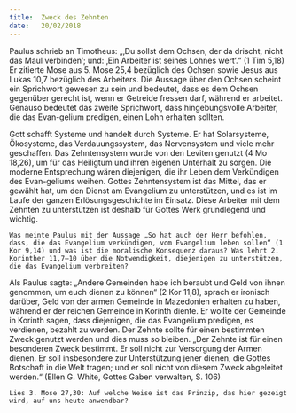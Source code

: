 ```yaml
---
title:  Zweck des Zehnten
date:   20/02/2018
---
```


Paulus schrieb an Timotheus: „‚Du sollst dem Ochsen, der da drischt, nicht das Maul verbinden‘; und: ‚Ein Arbeiter ist seines Lohnes wert‘.“ (1 Tim 5,18) Er zitierte Mose aus 5. Mose 25,4 bezüglich des Ochsen sowie Jesus aus Lukas 10,7 bezüglich des Arbeiters. Die Aussage über den Ochsen scheint ein Sprichwort gewesen zu sein und bedeutet, dass es dem Ochsen gegenüber gerecht ist, wenn er Getreide fressen darf, während er arbeitet. Genauso bedeutet das zweite Sprichwort, dass hingebungsvolle Arbeiter, die das Evan-gelium predigen, einen Lohn erhalten sollten. 

Gott schafft Systeme und handelt durch Systeme. Er hat Solarsysteme, Ökosysteme, das Verdauungssystem, das Nervensystem und viele mehr geschaffen. Das Zehntensystem wurde von den Leviten genutzt (4 Mo 18,26), um für das Heiligtum und ihren eigenen Unterhalt zu sorgen. Die moderne Entsprechung wären diejenigen, die ihr Leben dem Verkündigen des Evan-geliums weihen. Gottes Zehntensystem ist das Mittel, das er gewählt hat, um den Dienst am Evangelium zu unterstützen, und es ist im Laufe der ganzen Erlösungsgeschichte im Einsatz. Diese Arbeiter mit dem Zehnten zu unterstützen ist deshalb für Gottes Werk grundlegend und wichtig. 

`Was meinte Paulus mit der Aussage „So hat auch der Herr befohlen, dass, die das Evangelium verkündigen, vom Evangelium leben sollen“ (1 Kor 9,14) und was ist die moralische Konsequenz daraus? Was lehrt 2. Korinther 11,7–10 über die Notwendigkeit, diejenigen zu unterstützen, die das Evangelium verbreiten?` 

Als Paulus sagte: „Andere Gemeinden habe ich beraubt und Geld von ihnen genommen, um euch dienen zu können“ (2 Kor 11,8), sprach er ironisch darüber, Geld von der armen Gemeinde in Mazedonien erhalten zu haben, während er der reichen Gemeinde in Korinth diente. Er wollte der Gemeinde in Korinth sagen, dass diejenigen, die das Evangelium predigen, es verdienen, bezahlt zu werden. Der Zehnte sollte für einen bestimmten Zweck genutzt werden und dies muss so bleiben. „Der Zehnte ist für einen besonderen Zweck bestimmt. Er soll nicht zur Versorgung der Armen dienen. Er soll insbesondere zur Unterstützung jener dienen, die Gottes Botschaft in die Welt tragen; und er soll nicht von diesem Zweck abgeleitet werden.“ (Ellen G. White, Gottes Gaben verwalten, S. 106) 

`Lies 3. Mose 27,30: Auf welche Weise ist das Prinzip, das hier gezeigt wird, auf uns heute anwendbar?`